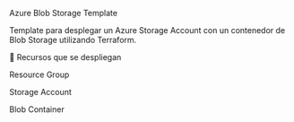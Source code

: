 Azure Blob Storage Template

Template para desplegar un Azure Storage Account con un contenedor de Blob Storage utilizando Terraform.

📌 Recursos que se despliegan

Resource Group

Storage Account

Blob Container